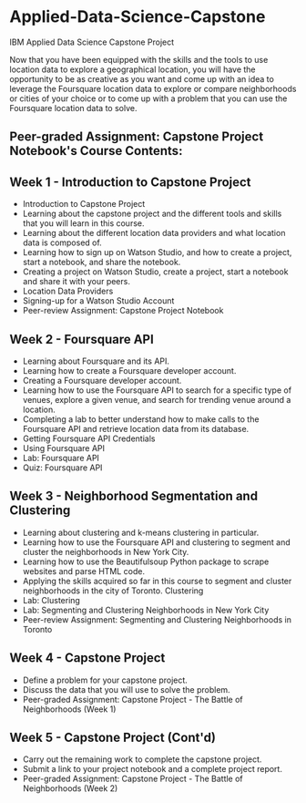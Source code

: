 # Applied-Data-Science-Capstone
IBM Applied Data Science Capstone Project

Now that you have been equipped with the skills and the tools to use location data to explore a geographical location, you will have the opportunity to be as creative as you want and come up with an idea to leverage the Foursquare location data to explore or compare neighborhoods or cities of your choice or to come up with a problem that you can use the Foursquare location data to solve. 


## Peer-graded Assignment: Capstone Project Notebook's Course Contents:
## **Week 1 - Introduction to Capstone Project**
* Introduction to Capstone Project
* Learning about the capstone project and the different tools and skills that you will learn in this course.
* Learning about the different location data providers and what location data is composed of.
* Learning how to sign up on Watson Studio, and how to create a project, start a notebook, and share the notebook.
* Creating a project on Watson Studio, create a project, start a notebook and share it with your peers.
* Location Data Providers
* Signing-up for a Watson Studio Account
* Peer-review Assignment: Capstone Project Notebook

## **Week 2 - Foursquare API**
* Learning about Foursquare and its API.
* Learning how to create a Foursquare developer account.
* Creating a Foursquare developer account.
* Learning how to use the Foursquare API to search for a specific type of venues, explore a given venue, and search for trending venue around a location.
* Completing a lab to better understand how to make calls to the Foursquare API and retrieve location data from its database.
* Getting Foursquare API Credentials
* Using Foursquare API
* Lab: Foursquare API
* Quiz: Foursquare API

## **Week 3 - Neighborhood Segmentation and Clustering**
* Learning about clustering and k-means clustering in particular.
* Learning how to use the Foursquare API and clustering to segment and cluster the neighborhoods in New York City.
* Learning how to use the Beautifulsoup Python package to scrape websites and parse HTML code.
* Applying the skills acquired so far in this course to segment and cluster neighborhoods in the city of Toronto.
Clustering
* Lab: Clustering
* Lab: Segmenting and Clustering Neighborhoods in New York City
* Peer-review Assignment: Segmenting and Clustering Neighborhoods in Toronto

## **Week 4 - Capstone Project**
* Define a problem for your capstone project.
* Discuss the data that you will use to solve the problem.
* Peer-graded Assignment: Capstone Project - The Battle of Neighborhoods (Week 1)

## **Week 5 - Capstone Project (Cont'd)**
* Carry out the remaining work to complete the capstone project.
* Submit a link to your project notebook and a complete project report.
* Peer-graded Assignment: Capstone Project - The Battle of Neighborhoods (Week 2)
